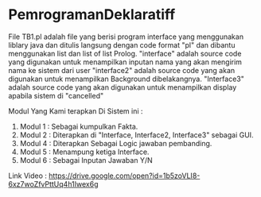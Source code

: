 # PemrogramanDeklaratiff
File TB1.pl adalah file yang berisi program interface yang menggunakan liblary java dan ditulis langsung dengan code format "pl"
dan dibantu menggunakan list dan list of list Prolog.
"interface" adalah source code yang digunakan untuk menampilkan inputan nama yang akan mengirim nama ke sistem dari user
"interface2" adalah source code yang akan digunakan untuk menampilkan Background dibelakangnya.
"Interface3" adalah source code yang akan digunakan untuk menampilkan display apabila sistem di "cancelled"

Modul Yang Kami terapkan Di Sistem ini :
1. Modul 1 : Sebagai kumpulkan Fakta.
2. Modul 2 : Diterapkan di "Interface, Interface2, Interface3" sebagai GUI.
3. Modul 4 : Diterapkan Sebagai Logic jawaban pembanding.
4. Modul 5 : Menampung ketiga Interface.
5. Modul 6 : Sebagai Inputan Jawaban Y/N

Link Video : https://drive.google.com/open?id=1b5zoVLI8-6xz7woZfvPttUq4h1Iwex6g
